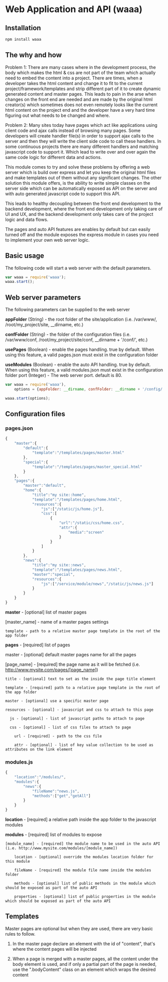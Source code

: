 Web Application and API (waaa)
=============================

Installation
------------
```bash
npm install waaa
```

The why and how
---------------
Problem 1: There are many cases where in the development process, the body which makes the html & css are not part of
 the team which actually need to embed the content into a project.
 There are times, when a developer takes the html content and change it to fit to the current project/framework/templates
  and strip different part of it to create dynamic generated content and master pages.
 This leads to pain in the arse when changes on the front end are needed and are made by the original html creator(s)
 which sometimes does not even remotely looks like the current html content on the project end and the developer have
  a very hard time figuring out what needs to be changed and where.


Problem 2: Many sites today have pages which act like applications using client code and ajax calls instead of browsing
    many pages. Some developers will create handler file(s) in order to support ajax calls to the server and then they
     will write the client side code to call these handlers. In some continuous projects there are many different handlers
     and matching javascript code to support it. Which lead to write over and over again the same code logic for different
     data and actions.


This module comes to try and solve these problems by offering a web server which is build over express and let you keep
 the original html files and make templates out of them without any significant changes.
The other solution this module offers, is the ability to write simple classes on the server side which can be automatically
exposed as API on the server and with auto generated javascript code to support this API.

This leads to healthy decoupling between the front end development to the backend development, where the front end development
only taking care of UI and UX, and the backend development only takes care of the project logic and data flows.


The pages and auto API features are enables by default but can easily turned off and the module exposes the express module
in cases you need to implement your own web server logic.


Basic usage
-----------
The following code will start a web server with the default parameters.

```javascript
var waaa = require('waaa');
waaa.start();
```

Web server parameters
---------------------
The following parameters can be supplied to the web server

**appFolder** (String) - the root folder of the site/application (i.e. /var/www/, /root/my_project/site, __dirname, etc.)

**confFolder** (String) - the folder of the configuration files (i.e. /var/www/conf, /root/my_project/site/conf, __dirname + '/conf/', etc.)

**usePages** (Boolean) - enable the pages handling. true by default. When using this feature, a valid pages.json must exist in the configuration folder

**useModules** (Boolean) - enable the auto API handling. true by default. When using this feature, a valid modules.json must exist in the configuration folder port (Integer) - The web server port. default is 80.

```javascript
var waaa = require('waaa'),
    options = {appFolder: __dirname, confFolder: __dirname + '/config/', port:8080};

waaa.start(options);
```

Configuration files
-------------------
### pages.json
```javascript
{
    "master":{
        "default":{
            "template":"/templates/pages/master.html"
        },
        "special":{
            "template":"/templates/pages/master_special.html"
        }
    },
    "pages":{
        "master":"default",
        "home":{
            "title":"my site::home",
            "template":"/templates/pages/home.html",
            "resources":{
                "js":["/static/js/home.js"],
                "css":[
                    {
                        "url":"/static/css/home.css",
                        "attr":{
                            "media":"screen"
                        }
                    }
                ]
            }
        },
        "news":{
            "title":"my site::news",
            "template":"/templates/pages/news.html",
            "master":"special",
            "resources":{
                "js":["/service/module/news","/static/js/news.js"]
            }
        }
    }
}
```

**master** - [optional] list of master pages

  [master_name] - name of a master pages settings

    template - path to a relative master page template in the root of the app folder


**pages** - [required] list of pages

  master - [optional] default master pages name for all the pages

  [page_name] - [required] the page name as it will be fetched (i.e. http://www.mysite.com/pages/[page_name])

    title - [optional] text to set as the inside the page title element

    template - [required] path to a relative page template in the root of the app folder

    master - [optional] use a specific master page

    resources - [optional] - javascript and css to attach to this page

      js - [optional] - list of javascript paths to attach to page

      css - [optional] - list of css files to attach to page

        url - [required] - path to the css file

        attr - [optional] - list of key value collection to be used as attributes on the link element


### modules.js
```javascript
{
    "location":"/modules/",
    "modules":{
        "news":{
            "fileName":"news.js",
            "methods":["get","getAll"]
        }
    }
}
```

**location** - [required] a relative path inside the app folder to the javascript modules

**modules** - [required] list of modules to expose

    [module_name] - [required] the module name to be used in the auto API (i.e. http://www.mysite.com/modules/[module_name])

        location - [optional] override the modules location folder for this module

        fileName - [required] the module file name inside the modules folder

        methods - [optional] list of public methods in the module which should be exposed as part of the auto API

        properties - [optional] list of public properties in the module which should be exposed as part of the auto API



Templates
---------
Master pages are optional but when they are used, there are very basic rules to follow.

1. In the master page declare an element with the id of "content", that's where the content pages will be injected

2. When a page is merged with a master pages, all the content under the body element is used, and if only a partial part
    of the page is needed, use the ".bodyContent" class on an element which wraps the desired content


